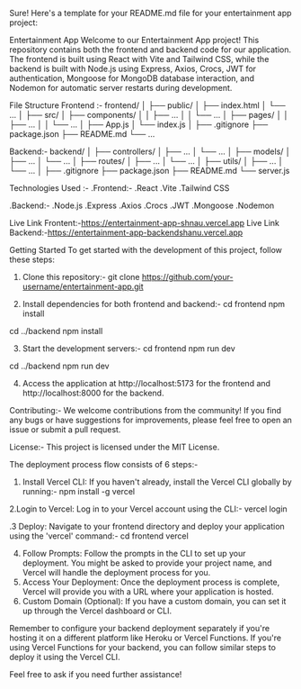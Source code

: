 
Sure! Here's a template for your README.md file for your entertainment app project:

Entertainment App
Welcome to our Entertainment App project! This repository contains both the frontend and backend code for our application. The frontend is built using React with Vite and Tailwind CSS, while the backend is built with Node.js using Express, Axios, Crocs, JWT for authentication, Mongoose for MongoDB database interaction, and Nodemon for automatic server restarts during development.

File Structure
Frontend :-
frontend/
│
├── public/
│   ├── index.html
│   └── ...
│
├── src/
│   ├── components/
│   │   ├── ...
│   │   └── ...
│   ├── pages/
│   │   ├── ...
│   │   └── ...
│   ├── App.js
│   └── index.js
│
├── .gitignore
├── package.json
├── README.md
└── ...

Backend:-
backend/
│
├── controllers/
│   ├── ...
│   └── ...
│
├── models/
│   ├── ...
│   └── ...
│
├── routes/
│   ├── ...
│   └── ...
│
├── utils/
│   ├── ...
│   └── ...
│
├── .gitignore
├── package.json
├── README.md
└── server.js

Technologies Used :-
.Frontend:-
  .React
  .Vite
  .Tailwind CSS

.Backend:-
  .Node.js
  .Express
  .Axios
  .Crocs
  .JWT
  .Mongoose
  .Nodemon

Live Link Frontent:-https://entertainment-app-shnau.vercel.app
Live Link Backend:-https://entertainment-app-backendshanu.vercel.app

Getting Started
To get started with the development of this project, follow these steps:

1. Clone this repository:-
git clone https://github.com/your-username/entertainment-app.git

2. Install dependencies for both frontend and backend:-
cd frontend
npm install

cd ../backend
npm install

3. Start the development servers:-
cd frontend
npm run dev

cd ../backend
npm run dev

4. Access the application at http://localhost:5173 for the frontend and http://localhost:8000 for the backend.

Contributing:-
We welcome contributions from the community! If you find any bugs or have suggestions for improvements, please feel free to open an issue or submit a pull request.

License:-
This project is licensed under the MIT License.

The deployment process flow consists of 6 steps:-

1. Install Vercel CLI: If you haven't already, install the Vercel CLI globally by running:-
   npm install -g vercel

2.Login to Vercel: Log in to your Vercel account using the CLI:-
  vercel login

.3 Deploy: Navigate to your frontend directory and deploy your application using the 'vercel' command:-
  cd frontend
  vercel
  
4. Follow Prompts: Follow the prompts in the CLI to set up your deployment. You might be asked to provide your project name, and Vercel will handle the deployment process for you.
5. Access Your Deployment: Once the deployment process is complete, Vercel will provide you with a URL where your application is hosted.
6. Custom Domain (Optional): If you have a custom domain, you can set it up through the Vercel dashboard or CLI.

Remember to configure your backend deployment separately if you're hosting it on a different platform like Heroku or Vercel Functions. If you're using Vercel Functions for your backend, you can follow similar steps to deploy it using the Vercel CLI.

Feel free to ask if you need further assistance!
